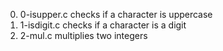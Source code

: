 0. 0-isupper.c checks if a character is uppercase
1. 1-isdigit.c checks if a character is a digit
2. 2-mul.c multiplies two integers
